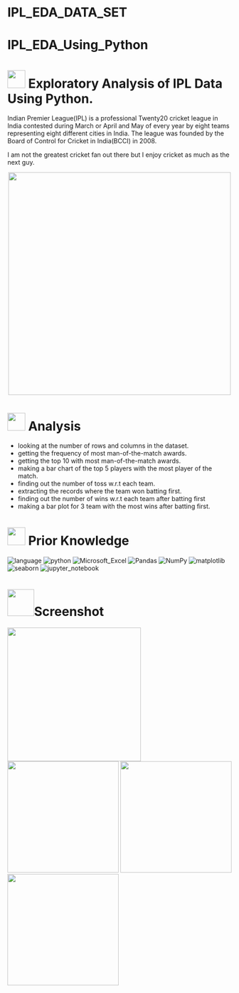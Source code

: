 # IPL_EDA_DATA_SET

<h1>IPL_EDA_Using_Python</h1>



# <img src="https://media3.giphy.com/media/Y2bg1nXckj3246iCuP/giphy.gif?cid=6c09b952bs5h1o97qiyqan0y8quvqorn4q4092vwoo1gdm4z&ep=v1_internal_gif_by_id&rid=giphy.gif&ct=s" width=40 height=40> **Exploratory Analysis of IPL Data Using Python.**


Indian Premier League(IPL) is a professional Twenty20 cricket league in India contested during March or April and May of every year by eight teams representing eight different cities in India. The league was founded by the Board of Control for Cricket in India(BCCI) in 2008.

I am not the greatest cricket fan out there but I enjoy cricket as much as the next guy.

 <p align="center"><img src="https://i0.wp.com/ythisnews.com/wp-content/uploads/2020/07/ipl.gif?fit=755%2C389&ssl=1"  width="500px" >
 </p>

 
# <img src="https://media.tenor.com/lvLaG5hPCncAAAAd/data-analysis.gif" width="40"> **Analysis**

-    looking at the number of rows and columns in the dataset.
-    getting the frequency of most man-of-the-match awards.
-    getting the top 10 with most man-of-the-match awards.
-    making a bar chart of the top 5 players with the most player of the match.
- finding out the number of toss w.r.t each team.
-  extracting the records where the team won batting first.
-   finding out the number of wins w.r.t each team after batting first
-   making a bar plot for 3 team with the most wins after batting first.


  # <img src="https://thumbs.gfycat.com/MiniatureShallowBuck-max-1mb.gif" width="40"> **Prior Knowledge**
![language](https://img.shields.io/badge/language-%23013243.svg?style=flat&logo=language&logoColor=white) ![python](https://img.shields.io/badge/Python-%2300f.svg?style=flat&logo=Python&logoColor=white) ![Microsoft_Excel](https://img.shields.io/badge/Microsoft_Excel-%23013243.svg?style=flat&logo=Microsoft_Excel&logoColor=white) ![Pandas](https://img.shields.io/badge/pandas-%23150458.svg?style=flat&logo=pandas&logoColor=white) ![NumPy](https://img.shields.io/badge/numpy-%23013243.svg?style=flat&logo=numpy&logoColor=white) ![matplotlib](https://img.shields.io/badge/matplotlib-%23013243.svg?style=flat&logo=matplotlib&logoColor=orange) ![seaborn](https://img.shields.io/badge/seaborn-%23013243.svg?style=flat&logo=seaborn&logoColor=white) ![jupyter_notebook](https://img.shields.io/badge/jupyter_notebook-%23013243.svg?style=flat&logo=jupyter_notebook&logoColor=white)


# <img src="https://media2.giphy.com/media/YjQk70gmQLDmJTawn0/giphy.gif?cid=6c09b952xaer02w992bk0htawwbmvmqir5fyf338xab2n9jp&ep=v1_internal_gif_by_id&rid=giphy.gif&ct=s" width="60">**Screenshot**

<img src="https://github.com/codewithalishakhan/Covid_Analysis/assets/109518128/323f7431-66b3-4d29-97ee-2c3fc8c2cc29" height=300>

<img src="https://github.com/codewithalishakhan/Covid_Analysis/assets/109518128/05b4c234-1ab6-4ccd-bc81-b125075b49f9" height=250>

<img src="https://github.com/codewithalishakhan/Covid_Analysis/assets/109518128/a710e8c5-b0b2-405e-b492-8388d52df07a" height=250>

<img src="https://github.com/codewithalishakhan/Covid_Analysis/assets/109518128/62311a0b-4f2b-4dd9-9070-89dd3d37854c" height=250>




